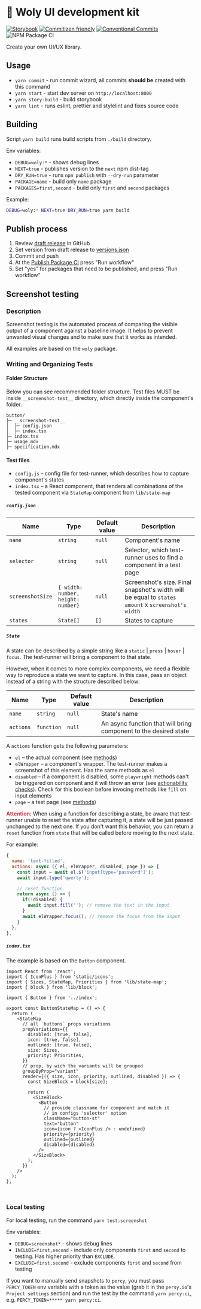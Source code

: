 # 🐣 Woly UI development kit

[![Storybook](https://cdn.jsdelivr.net/gh/storybookjs/brand@master/badge/badge-storybook.svg)](https://woly-ui.github.io/woly/) [![Commitizen friendly](https://img.shields.io/badge/commitizen-friendly-brightgreen.svg)](http://commitizen.github.io/cz-cli/) [![Conventional Commits](https://img.shields.io/badge/Conventional%20Commits-1.0.0-yellow.svg)](https://conventionalcommits.org) ![NPM Package CI](https://github.com/woly-ui/woly/workflows/NPM%20Package%20CI/badge.svg)

Create your own UI/UX library.

## Usage

- `yarn commit` - run commit wizard, all commits **should be** created with this command
- `yarn start` - start dev server on `http://localhost:8000`
- `yarn story-build` - build storybook
- `yarn lint` - runs eslint, prettier and stylelint and fixes source code

## Building

Script `yarn build` runs build scripts from `./build` directory.

Env variables:

- `DEBUG=woly:*` - shows debug lines
- `NEXT=true` - publishes version to the `next` npm dist-tag
- `DRY_RUN=true` - runs `npm publish` with `--dry-run` parameter
- `PACKAGE=name` - build only `name` package
- `PACKAGES=first,second` - build only `first` and `second` packages

Example:

```sh
DEBUG=woly:* NEXT=true DRY_RUN=true yarn build
```

## Publish process

1. Review [draft release](https://github.com/woly-ui/woly/releases) in GitHub
1. Set version from draft release to [versions.json](./versions.json)
1. Commit and push
1. At the [Publish Package CI](https://github.com/woly-ui/woly/actions/workflows/npm.yml) press "Run workflow"
1. Set "yes" for packages that need to be published, and press "Run workflow"

## Screenshot testing

### Description

Screenshot testing is the automated process of comparing the visible output of a component against a baseline image. It helps to prevent unwanted visual changes and to make sure that it works as intended.

All examples are based on the `woly` package.

### Writing and Organizing Tests

#### Folder Structure

Below you can see recommended folder structure. Test files MUST be inside `__screenshot-test__` directory, which directly inside the component's folder.

```
button/
├─ __screenshot-test__
│  ├─ config.json
│  ├─ index.tsx
├─ index.tsx
├─ usage.mdx
├─ specification.mdx

```

#### Test files

- `config.js` – config file for test-runner, which describes how to capture component's states
- `index.tsx` – a React component, that renders all combinations of the tested component via `StateMap` component from `lib/state-map`

##### **`config.json`**

| Name             | Type                               | Default value | Description                                                                                       |
| ---------------- | ---------------------------------- | ------------- | ------------------------------------------------------------------------------------------------- |
| `name`           | `string`                           | `null`        | Component's name                                                                                  |
| `selector`       | `string`                           | `null`        | Selector, which test-runner uses to find a component in a test page                               |
| `screenshotSize` | `{ width: number, height: number}` | `null`        | Screenshot's size. Final snapshot's width will be equal to `states amount` x `screenshot's width` |
| `states`         | `State[]`                          | `[]`          | States to capture                                                                                 |

##### **`State`**

A state can be described by a simple string like a `static` | `press` | `hover` | `focus`. The test-runner will bring a component to that state.

However, when it comes to more complex components, we need a flexible way to reproduce a state we want to capture.
In this case, pass an object instead of a string with the structure described below:

| Name      | Type       | Default value | Description                                                      |
| --------- | ---------- | ------------- | ---------------------------------------------------------------- |
| `name`    | `string`   | `null`        | State's name                                                     |
| `actions` | `function` | `null`        | An async function that will bring component to the desired state |

A `actions` function gets the following parameters:

- `el` – the actual component (see [methods](https://playwright.dev/docs/api/class-elementhandle))
- `elWrapper` – a component's wrapper. The test-runner makes a screenshot of this element. Has the same methods as `el`
- `disabled` – if a component is disabled, some `playwright` methods can't be triggered on component and it will throw an error (see [actionability checks](https://playwright.dev/docs/actionability)). Check for this boolean before invocing methods like `fill` on input elements
- `page` – a test page (see [methods](https://playwright.dev/docs/api/class-page/))

<span style="color:#dc3545">**Attention**</span>: When using a function for describing a state, be aware that test-runner unable to reset the state after capturing it, a state will be just passed unchanged to the next one. If you don't want this behavior, you can return a `reset` function from `state` that will be called before moving to the next state.

For example:

```js
{
  name: 'text-filled',
  actions: async ({ el, elWrapper, disabled, page }) => {
    const input = await el.$('input[type="password"]');
    await input.type('qwerty');

    // reset function
    return async () => {
      if(!disabled) {
        await input.fill(''); // remove the text in the input
      }
      await elWrapper.focus(); // remove the focus from the input
    }
  },
},
```

##### **`index.tsx`**

The example is based on the `Button` component.

```tsx
import React from 'react';
import { IconPlus } from 'static/icons';
import { Sizes, StateMap, Priorities } from 'lib/state-map';
import { block } from 'lib/block';

import { Button } from '../index';

export const ButtonStateMap = () => {
  return (
    <StateMap
      // all `buttons` props variations
      propVariations={{
        disabled: [true, false],
        icon: [true, false],
        outlined: [true, false],
        size: Sizes,
        priority: Priorities,
      }}
      // prop, by wich the variants will be grouped
      groupByProp="variant"
      render={({ size, icon, priority, outlined, disabled }) => {
        const SizeBlock = block[size];

        return (
          <SizeBlock>
            <Button
              // provide classname for component and match it
              // in configs 'selector' option
              className="button-st"
              text="button"
              icon={icon ? <IconPlus /> : undefined}
              priority={priority}
              outlined={outlined}
              disabled={disabled}
            />
          </SizeBlock>
        );
      }}
    />
  );
};



```

### Local testing

For local testing, run the command `yarn test:screenshot`

Env variables:

- `DEBUG=screenshot*` - shows debug lines
- `INCLUDE=first,second` - include only components `first` and `second` to testing. Has higher priority than `EXCLUDE`.
- `EXCLUDE=first,second` - exclude components `first` and `second` from testing

If you want to manually send snapshots to `percy`, you must pass `PERCY_TOKEN` env variable with a token as the value (grab it in the `persy.io`'s `Project settings` section) and run the test by the command `yarn percy:ci`, e.g. `PERCY_TOKEN=***** yarn percy:ci`.
